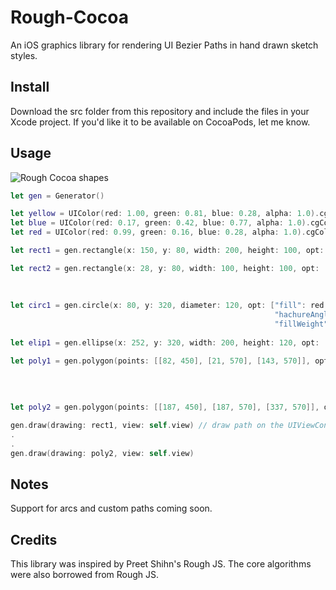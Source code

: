 # Rough-Cocoa
An iOS graphics library for rendering UI Bezier Paths in hand drawn sketch styles.

## Install

Download the src folder from this repository and include the files in your Xcode project. If you'd like it to be available on CocoaPods, let me know.

## Usage

![Rough Cocoa shapes](https://firebasestorage.googleapis.com/v0/b/web-demo-2188e.appspot.com/o/rough.png?alt=media&token=29998706-f4c0-4cf8-bc06-61c290965e45)

```swift
let gen = Generator()

let yellow = UIColor(red: 1.00, green: 0.81, blue: 0.28, alpha: 1.0).cgColor
let blue = UIColor(red: 0.17, green: 0.42, blue: 0.77, alpha: 1.0).cgColor
let red = UIColor(red: 0.99, green: 0.16, blue: 0.28, alpha: 1.0).cgColor

let rect1 = gen.rectangle(x: 150, y: 80, width: 200, height: 100, opt: [:]) // uses the default options

let rect2 = gen.rectangle(x: 28, y: 80, width: 100, height: 100, opt: ["fill": blue,
                                                                       "fillStyle": "solid",
                                                                       "roughness": 1.5])
                                                                       
let circ1 = gen.circle(x: 80, y: 320, diameter: 120, opt: ["fill": red,
                                                           "hachureAngle": 45,
                                                           "fillWeight": 2.5])
                                                           
let elip1 = gen.ellipse(x: 252, y: 320, width: 200, height: 120, opt: [:])

let poly1 = gen.polygon(points: [[82, 450], [21, 570], [143, 570]], opt: ["bowing": 1.5,
                                                                          "roughness": 2.5,
                                                                          "strokeWidth": 5,
                                                                          "stroke": yellow])
                                                                          
let poly2 = gen.polygon(points: [[187, 450], [187, 570], [337, 570]], opt: ["bowing": 2])

gen.draw(drawing: rect1, view: self.view) // draw path on the UIViewController's main view
.
.
gen.draw(drawing: poly2, view: self.view)                                                                      
```

## Notes

Support for arcs and custom paths coming soon.

## Credits

This library was inspired by Preet Shihn's Rough JS.
The core algorithms were also borrowed from Rough JS.
